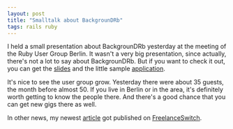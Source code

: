 ```yaml
---
layout: post
title: "Smalltalk about BackgrounDRb"
tags: rails ruby
---
```

I held a small presentation about BackgrounDRb yesterday at the meeting of the Ruby User Group Berlin. It wasn't a very big presentation, since actually, there's not a lot to say about BackgrounDRb. But if you want to check it out, you can get the <a href="/files/BackgrounDRb.pdf">slides</a> and the little sample <a href="/files/backgroundrb_demo.zip">application</a>.

It's nice to see the user group grow. Yesterday there were about 35 guests, the month before almost 50. If you live in Berlin or in the area, it's definitely worth getting to know the people there. And there's a good chance that you can get new gigs there as well.

In other news, my newest <a href="http://freelanceswitch.com/new-leads-series/7-cheap-ways-to-promote-your-development-skills/">article</a> got published on <a href="http://www.freelanceswitch.com/">FreelanceSwitch</a>.